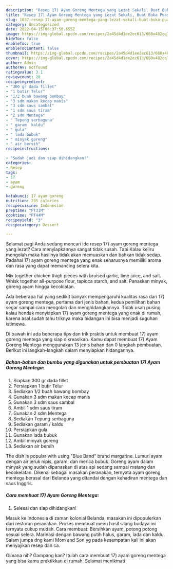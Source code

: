 ```yaml
---
description: "Resep 17) Ayam Goreng Mentega yang Lezat Sekali, Buat Buka Puasa}"
title: "Resep 17) Ayam Goreng Mentega yang Lezat Sekali, Buat Buka Puasa}"
slug: 1037-resep-17-ayam-goreng-mentega-yang-lezat-sekali-buat-buka-puasa
category: Uncategorized
date: 2022-04-15T06:37:50.655Z
image: https://img-global.cpcdn.com/recipes/2a45d4d1ee2ec613/680x482cq70/17-ayam-goreng-mentega-foto-resep-utama.jpg
hideToc: false
enableToc: true
enableTocContent: false
thumbnail: https://img-global.cpcdn.com/recipes/2a45d4d1ee2ec613/680x482cq70/17-ayam-goreng-mentega-foto-resep-utama.jpg
cover: https://img-global.cpcdn.com/recipes/2a45d4d1ee2ec613/680x482cq70/17-ayam-goreng-mentega-foto-resep-utama.jpg
author: Admin
authorAv: notfound
ratingvalue: 3.1
reviewcount: 20
recipeingredient:
- "300 gr dada fillet"
- "1 butir Telur"
- "1/2 buah bawang bombay"
- "3 sdm makan kecap manis"
- "3 sdm saus sambal"
- "1 sdm saus tiram"
- "2 sdm Mentega"
- " Tepung serbaguna"
- " garam  kaldu"
- " gula"
- " lada bubuk"
- " minyak goreng"
- " air bersih"
recipeinstructions:

- "Sudah jadi dan siap dihidangkan!"
categories:
- Resep
tags:
- 17
- ayam
- goreng

katakunci: 17 ayam goreng 
nutrition: 295 calories
recipecuisine: Indonesian
preptime: "PT31M"
cooktime: "PT44M"
recipeyield: "3"
recipecategory: Dessert

---
```



Selamat pagi Anda sedang mencari ide resep 17) ayam goreng mentega yang lezat? Cara menyiapkannya sangat tidak susah. Tapi Kalau keliru mengolah maka hasilnya tidak akan memuaskan dan bahkan tidak sedap. Padahal 17) ayam goreng mentega yang enak seharusnya memiliki aroma dan rasa yang dapat memancing selera kita.


Mix together chicken thigh pieces with bruised garlic, lime juice, and salt. Whisk together all-purpose flour, tapioca starch, and salt. Panaskan minyak, goreng ayam hingga kecoklatan.

Ada beberapa hal yang sedikit banyak mempengaruhi kualitas rasa dari 17) ayam goreng mentega, pertama dari jenis bahan, kedua pemilihan bahan segar sampai cara mengolah dan menghidangkannya. Tidak usah pusing kalau hendak menyiapkan 17) ayam goreng mentega yang enak di rumah, karena asal sudah tahu triknya maka hidangan ini bisa menjadi suguhan istimewa.


Di bawah ini ada beberapa tips dan trik praktis untuk membuat 17) ayam goreng mentega yang siap dikreasikan. Kamu dapat membuat 17) Ayam Goreng Mentega menggunakan 13 jenis bahan dan 0 langkah pembuatan. Berikut ini langkah-langkah dalam menyiapkan hidangannya.

<!--inarticleads1-->

##### Bahan-bahan dan bumbu yang digunakan untuk pembuatan 17) Ayam Goreng Mentega:

1. Siapkan 300 gr dada fillet
1. Persiapkan 1 butir Telur
1. Sediakan 1/2 buah bawang bombay
1. Gunakan 3 sdm makan kecap manis
1. Gunakan 3 sdm saus sambal
1. Ambil 1 sdm saus tiram
1. Gunakan 2 sdm Mentega
1. Sediakan  Tepung serbaguna
1. Sediakan  garam / kaldu
1. Persiapkan  gula
1. Gunakan  lada bubuk
1. Ambil  minyak goreng
1. Sediakan  air bersih


The dish is popular with using &#34;Blue Band&#34; brand margarine. Lumuri ayam dengan air jeruk nipis, garam, dan merica bubuk. Goreng ayam dalam minyak yang sudah dipanaskan di atas api sedang sampai matang dan kecokelatan. Dikenal sebagai masakan peranakan, ternyata ayam goreng mentega berasal dari Belanda yang ditandai dengan kehadiran mentega dan saus Inggris. 

<!--inarticleads2-->

##### Cara membuat 17) Ayam Goreng Mentega:


1. Selesai dan siap dihidangkan!

Masuk ke Indonesia di zaman kolonial Belanda, masakan ini dipopulerkan dari restoran peranakan. Proses membuat menu hasil silang budaya ini ternyata cukup mudah. Cara membuat: Bersihkan ayam, potong potong sesuai selera. Marinasi dengan bawang putih halus, garam, lada dan kaldu. Salam jumpa dng kami Mom and Son yg pada kesempatan kali ini akan menyajikan resep dan ca. 

Gimana nih? Gampang kan? Itulah cara membuat 17) ayam goreng mentega yang bisa kamu praktikkan di rumah. Selamat menikmati
